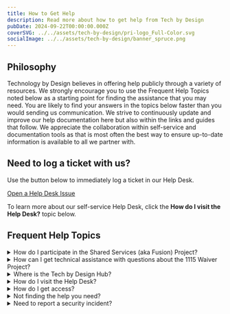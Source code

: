 ```yaml
---
title: How to Get Help
description: Read more about how to get help from Tech by Design
pubDate: 2024-09-22T00:00:00.000Z
coverSVG: ../../assets/tech-by-design/pri-logo_Full-Color.svg
socialImage: ../../assets/tech-by-design/banner_spruce.png
---
```


## Philosophy

Technology by Design believes in offering help publicly through a variety of resources. We strongly encourage you to use the Frequent Help Topics noted below as a starting point for finding the assistance that you may need. You are likely to find your answers in the topics below faster than you would sending us communication. We strive to continuously update and improve our help documentation here but also within the links and guides that follow. We appreciate the collaboration within self-service and documentation tools as that is most often the best way to ensure up-to-date information is available to all we partner with.

## Need to log a ticket with us?

Use the button below to immediately log a ticket in our Help Desk.

<a href="https://github.com/tech-by-design/help-desk-non-phi/issues/new?template=help-desk-ticket.md" class="inline-flex items-center justify-center border align-middle select-none font-sans font-medium text-center duration-300 ease-in disabled:opacity-50 disabled:shadow-none disabled:cursor-not-allowed focus:shadow-none text-lg py-2 px-4 shadow-sm hover:shadow-md bg-spruce hover:bg-spruce-900 border-spruce-900 text-neutral rounded-lg transition antialiased no-underline">
	Open a Help Desk Issue
</a>

To learn more about our self-service Help Desk, click the <strong>How do I visit the Help Desk?</strong> topic below.

## Frequent Help Topics
<section>
	<div class="container flex flex-col justify-center mx-auto">
		<div class="flex flex-col divide-y divide-orange-300">
			<details>
				<summary class="py-2 outline-none cursor-pointer focus:underline">How do I participate in the Shared Services (aka Fusion) Project?</summary>
				<div class="px-4 pb-4">
					<p>There is a <a href="https://github.com/tech-by-design/fusion-planning" target="_blank">GitHub Repository</a> with all the information you'll need to get involved in the Shared Services, aka Project Fusion.</p>
				</div>
			</details>
			<details>
				<summary class="py-2 outline-none cursor-pointer focus:underline">How can I get technical assistance with questions about the 1115 Waiver Project?</summary>
				<div class="px-4 pb-4">
					<p>Check out our <a href="/blog/2024-09-30-how-to-get-1115-help" target="_blank">blog post</a> which provides more information about this topic.</p>
				</div>
			</details>
			<details>
				<summary class="py-2 outline-none cursor-pointer focus:underline">Where is the Tech by Design Hub?</summary>
				<div class="px-4 pb-4">
					<p> The Tech by Design Hub currently has non-prod and prod URLs, all of which require permission to access. The following are the endpoints for each environment:
                        <ul>
                            <li><a href="https://synthetic.hub.devl.techbd.org/" target="_blank">Dev</a></li>
                            <li><a href="https://synthetic.hub.stage.techbd.org/" target="_blank">Staging</a></li>
                            <li><a href="https://phi.hub.qa.techbd.org/" target="_blank">QA</a>​</li>
                            <li><a href="https://hub.techbd.org/" target="_blank">PRD</a>​</li>
                        </ul>
                    </p>
				</div>
			</details>
			<details>
				<summary class="py-2 outline-none cursor-pointer focus:underline">How do I visit the Help Desk?</summary>
				<div class="px-4 pb-4 space-y-2">
					<p>The <a href="https://github.com/tech-by-design/help-desk-non-phi" target="_blank">Technology by Design Help Desk</a> is housed in a GitHub repository where we're leveraging many open source features to communicate and share helpful information with our partners.</p>
					<p>Some useful areas within the GitHub repository are as follows:
						<ul>
							<li><a href="https://github.com/tech-by-design/help-desk-non-phi/issues" target="_blank">Issues</a>: an area where open work items have been submitted and are being worked.</li>
							<li>
								<a href="https://github.com/tech-by-design/help-desk-non-phi/discussions" target="_blank">Discussions</a>: multiple categories of communications between Technology by Design and our partners.
							</li>
							<li>
								<a href="https://github.com/tech-by-design/help-desk-non-phi" target="_blank">Code</a>: our codebase has a readme file with helpful information as well as directories where non-phi files can be shared.
							</li>
						</ul>
					</p>
				</div>
			</details>
            <details>
				<summary class="py-2 outline-none cursor-pointer focus:underline">How do I get access?</summary>
				<div class="px-4 pb-4">
					<p>If you're looking for access to a particular system inside the Tech by Design ecosystem but running into a login that you don't have access to, please visit <a href="/submit-form/access-request">this link</a> and complete the form to enter an access request.</p>
				</div>
			</details>
            <details>
				<summary class="py-2 outline-none cursor-pointer focus:underline">Not finding the help you need?</summary>
				<div class="px-4 pb-4">
					<p>If you still haven't found what you're looking for in the above topics and links, please visit <a href="/submit-form/technical-help">this link</a> and complete the form to try and get further help.</p>
					<p>Please note that the most ideal path for you to get assistance is likely listed above, via the Help Desk or other means, and the form submission may not be immediately responded to.</p>
				</div>
			</details>
			<details>
				<summary class="py-2 outline-none cursor-pointer focus:underline">Need to report a security incident?</summary>
				<div class="px-4 pb-4">
					<p>If you think you or someone else has gained access to information, records, or systems they're not supposed to have access to, please report it via email to <a href="mailto:incidentresponse@techbd.org">our security team</a>. In your report, please include a detailed description of the person (account ID, names, etc), the systems/records they were able to access, and how. Tech by Design appreciates your vigilance in these matters and we'll review your report immediately to understand the possible consequences of your report.</p>
				</div>
			</details>
		</div>
	</div>
</section>
